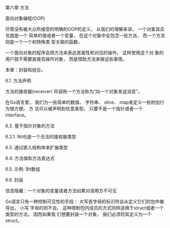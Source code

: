 

第六章 方法    

面向对象编程(OOP) 

  尽管没有被大众所接受的明确的OOP的定义， 从我们的理解来讲， 一个对象其实也就是一个 简单的值或者一个变量， 在这个对象中会包含一些方法， 而一个方法则是一个一个和特殊类 型关联的函数。

 一个面向对象的程序会用方法来表达其属性和对应的操作， 这样使用这个对 象的用户就不需要直接去操作对象， 而是借助方法来做这些事情。     

本章：封装和组合。    

6.1. 方法声明    

方法的接收器(receiver)    将调用一个方法称为“向一个对象发送消息”。    

在Go语言里， 我们为一些简单的数值、 字符串、 slice、 map来定义一些附加行为很方便。 方 法可以被声明到任意类型， 只要不是一个指针或者一个interface。    

6.2. 基于指针对象的方法    

6.2.1. Nil也是一个合法的接收器类型    



6.3. 通过嵌入结构体来扩展类型    









6.4. 方法值和方法表达式    

6.5. 示例: Bit数组    

6.6. 封装    

信息隐藏：一个对象的变量或者方法如果对调用方不可见

Go语言只有一种控制可见性的手段： 大写首字母的标识符会从定义它们的包中被导出， 小写 字母的则不会。 这种限制包内成员的方式同样适用于struct或者一个类型的方法。 因而如果我 们想要封装一个对象， 我们必须将其定义为一个struct。    